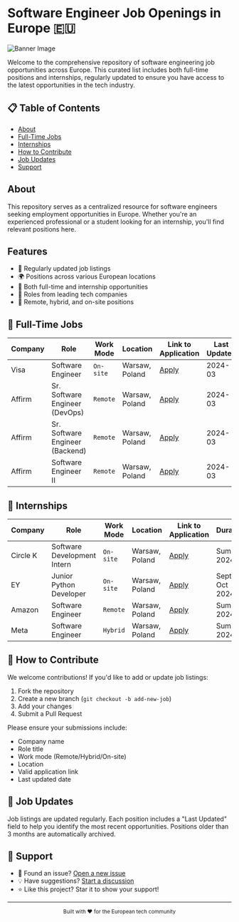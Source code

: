 # Software Engineer Job Openings in Europe 🇪🇺

![Banner Image](https://github.com/izzatkarimov/EU-Swe-Jobs/assets/108251704/0db6fd40-20d3-4a4f-9c17-2306dd33ae16)

Welcome to the comprehensive repository of software engineering job opportunities across Europe. This curated list includes both full-time positions and internships, regularly updated to ensure you have access to the latest opportunities in the tech industry.

## 📋 Table of Contents
- [About](#about)
- [Full-Time Jobs](#-full-time-jobs)
- [Internships](#-internships)
- [How to Contribute](#-how-to-contribute)
- [Job Updates](#-job-updates)
- [Support](#-support)

## About

This repository serves as a centralized resource for software engineers seeking employment opportunities in Europe. Whether you're an experienced professional or a student looking for an internship, you'll find relevant positions here.

## Features
- 🔄 Regularly updated job listings
- 🌍 Positions across various European locations
- 💼 Both full-time and internship opportunities
- 🏢 Roles from leading tech companies
- 📍 Remote, hybrid, and on-site positions

## 💼 Full-Time Jobs

| Company | Role | Work Mode | Location | Link to Application | Last Updated |
| --- | --- | --- | --- | --- | --- |
| Visa | Software Engineer | `On-site`| Warsaw, Poland | [Apply](https://jobs.smartrecruiters.com/Visa/743999993422697-software-engineer?source=LinkedIn) | 2024-03 |
| Affirm | Sr. Software Engineer (DevOps) | `Remote`| Warsaw, Poland | [Apply](https://boards.greenhouse.io/affirm/jobs/5847096003) | 2024-03 |
| Affirm | Sr. Software Engineer (Backend) | `Remote`| Warsaw, Poland | [Apply](https://boards.greenhouse.io/affirm/jobs/5918040003) | 2024-03 |
| Affirm | Software Engineer II | `Remote` | Warsaw, Poland | [Apply](https://boards.greenhouse.io/affirm/jobs/6023043003) | 2024-03 |

## 🚀 Internships

| Company | Role | Work Mode | Location | Link to Application | Duration |
| --- | --- | --- | --- | --- | --- |
| Circle K | Software Development Intern | `On-site`| Warsaw, Poland | [Apply](https://workwithus.circlek.com/pl/pl/job/CIKCGLOBALR439527EXTERNALPLPL/Software-Development-Intern?utm_source=linkedin&utm_medium=phenom-feeds) | Summer 2024 |
| EY | Junior Python Developer | `On-site`| Warsaw, Poland | [Apply](https://careers.ey.com/ey/job/Wroc%C5%82aw-EY-GDS-Internship-Program-Junior-Python-Developer-%28September-October-2024%29-DS-50-086/1089962101/?feedId=353401&utm_source=LinkedInJobPostings&utm_campaign=j2w_linkedin) | Sept-Oct 2024 |
| Amazon | Software Engineer | `Remote`| Warsaw, Poland | [Apply](#) | Summer 2024 |
| Meta | Software Engineer | `Hybrid` | Warsaw, Poland | [Apply](#) | Summer 2024 |

## 🤝 How to Contribute

We welcome contributions! If you'd like to add or update job listings:

1. Fork the repository
2. Create a new branch (`git checkout -b add-new-job`)
3. Add your changes
4. Submit a Pull Request

Please ensure your submissions include:
- Company name
- Role title
- Work mode (Remote/Hybrid/On-site)
- Location
- Valid application link
- Last updated date

## 📅 Job Updates

Job listings are updated regularly. Each position includes a "Last Updated" field to help you identify the most recent opportunities. Positions older than 3 months are automatically archived.

## 💬 Support

- 🐛 Found an issue? [Open a new issue](../../issues/new)
- 💡 Have suggestions? [Start a discussion](../../discussions)
- ⭐ Like this project? Star it to show your support!

---

<div align="center">
  <sub>Built with ❤️ for the European tech community</sub>
</div>
